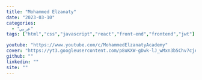 ```yaml
---
title: "Mohammed Elzanaty"
date: "2023-03-10"
categories:
  - "عربي"
tags: ["html","css","javascript","react","front-end","frontend","jwt"]

youtube: "https://www.youtube.com/c/MohammedElzanatyAcademy"
cover: "https://yt3.googleusercontent.com/p8uKXW-gDwk-lJ_wMxn3b5Chv7cjAtJqj_9XIXMRsHoHX41y14aYCGCMbUVJgJC1UWLTqwna2g=s176-c-k-c0x00ffffff-no-rj"
github: ""
linkedin: ""
site: ""
---
```





